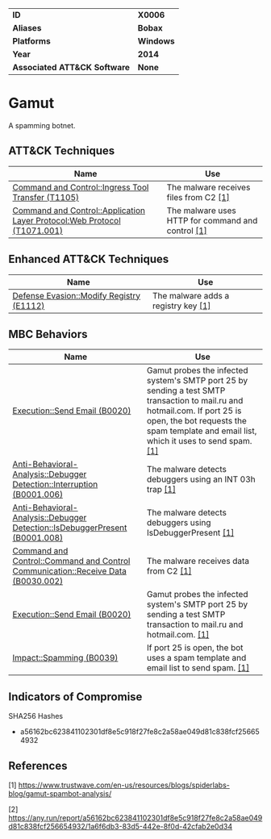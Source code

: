 
<table>
<tr>
<td><b>ID</b></td>
<td><b>X0006</b></td>
</tr>
<tr>
<td><b>Aliases</b></td>
<td><b>Bobax</b></td>
</tr>
<tr>
<td><b>Platforms</b></td>
<td><b>Windows</b></td>
</tr>
<tr>
<td><b>Year</b></td>
<td><b>2014</b></td>
</tr>
<tr>
<td><b>Associated ATT&CK Software</b></td>
<td><b>None</b></td>
</tr>
</table>


# Gamut

A spamming botnet.


ATT&CK Techniques
-----------------
|Name|Use|
|---|---|
|[Command and Control::Ingress Tool Transfer (T1105)](https://attack.mitre.org/techniques/T1105/)|The malware receives files from C2 [[1]](#1)|
|[Command and Control::Application Layer Protocol:Web Protocol (T1071.001)](https://attack.mitre.org/techniques/T1071/001/)|The malware uses HTTP for command and control [[1]](#1)|

Enhanced ATT&CK Techniques
---------
|Name|Use|
|---|---|
|[Defense Evasion::Modify Registry (E1112)](../defense-evasion/modify-registry.md)|The malware adds a registry key [[1]](#1)|


MBC Behaviors
---------
|Name|Use|
|---|---|
|[Execution::Send Email (B0020)](../execution/send-email.md)|Gamut probes the infected system's SMTP port 25 by sending a test SMTP transaction to mail.ru and hotmail.com. If port 25 is open, the bot requests the spam template and email list, which it uses to send spam. [[1]](#1)|
|[Anti-Behavioral-Analysis::Debugger Detection::Interruption (B0001.006)](../anti-behavioral-analysis/debugger-detection.md)|The malware detects debuggers using an INT 03h trap [[1]](#1)|
|[Anti-Behavioral-Analysis::Debugger Detection::IsDebuggerPresent (B0001.008)](../anti-behavioral-analysis/debugger-detection.md)|The malware detects debuggers using IsDebuggerPresent [[1]](#1)|
|[Command and Control::Command and Control Communication::Receive Data (B0030.002)](../command-and-control/c2-communication.md)|The malware receives data from C2 [[1]](#1)|
|[Execution::Send Email (B0020)](../execution/send-email.md)|Gamut probes the infected system's SMTP port 25 by sending a test SMTP transaction to mail.ru and hotmail.com. [[1]](#1)|
|[Impact::Spamming (B0039)](../impact/spamming.md)|If port 25 is open, the bot uses a spam template and email list to send spam. [[1]](#1)|

Indicators of Compromise
------------------------
SHA256 Hashes
- a56162bc623841102301df8e5c918f27fe8c2a58ae049d81c838fcf256654932

## References

<a name="1">[1]</a> https://www.trustwave.com/en-us/resources/blogs/spiderlabs-blog/gamut-spambot-analysis/

<a name="2">[2]</a> https://any.run/report/a56162bc623841102301df8e5c918f27fe8c2a58ae049d81c838fcf256654932/1a6f6db3-83d5-442e-8f0d-42cfab2e0d34